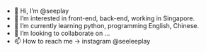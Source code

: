 - 👋 Hi, I’m @seeplay
- 👀 I’m interested in front-end, back-end, working in Singapore.
- 🌱 I’m currently learning python, programming English, Chinese.
- 💞️ I’m looking to collaborate on ...
- 📫 How to reach me -> instagram @seeleeplay

<!---
seeplay/seeplay is a ✨ special ✨ repository because its `README.md` (this file) appears on your GitHub profile.
You can click the Preview link to take a look at your changes.
--->
